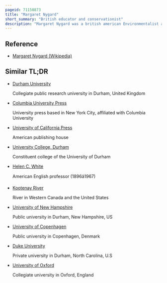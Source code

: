 ```yaml
---
pageid: 71158873
title: "Margaret Nygard"
short_summary: "British educator and conservationist"
description: "Margaret Nygard was a british american Environmentalist and Conservationist. She was born in british India to a civil Servant and was educated both in India and Britain. During the 1940 and 1941 bombing Campaigns against Britain her School was moved to british Columbia canada. Nygard studied English at the University of british Columbia and Briefly became a Teacher at the University in 1944 after her Graduation. She then earned her Master's Degree from the University of California Berkeley and a Phd. She moved with her Family to durham north Carolina in 1962 and became aware of the environmental Threats to the Eno River. She founded the Eno River Association in 1965 and became its first President. In 1993 she was naturalized as a us Citizen."
---
```


## Reference

- [Margaret Nygard (Wikipedia)](https://en.wikipedia.org/?curid=71158873)

## Similar TL;DR

- [Durham University](/tldr/en/durham-university)

  Collegiate public research university in Durham, United Kingdom

- [Columbia University Press](/tldr/en/columbia-university-press)

  University press based in New York City, affiliated with Columbia University

- [University of California Press](/tldr/en/university-of-california-press)

  American publishing house

- [University College, Durham](/tldr/en/university-college-durham)

  Constituent college of the University of Durham

- [Helen C. White](/tldr/en/helen-c-white)

  American English professor (1896â1967)

- [Kootenay River](/tldr/en/kootenay-river)

  River in Western Canada and the United States

- [University of New Hampshire](/tldr/en/university-of-new-hampshire)

  Public university in Durham, New Hampshire, US

- [University of Copenhagen](/tldr/en/university-of-copenhagen)

  Public university in Copenhagen, Denmark

- [Duke University](/tldr/en/duke-university)

  Private university in Durham, North Carolina, U.S

- [University of Oxford](/tldr/en/university-of-oxford)

  Collegiate university in Oxford, England

